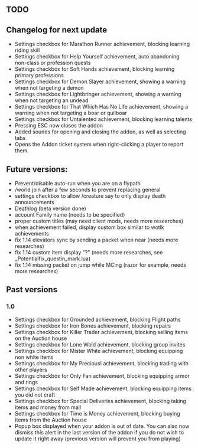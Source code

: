 
## TODO


## Changelog for next update
- Settings checkbox for Marathon Runner achievement, blocking learning riding skill
- Settings checkbox for Help Yourself achievement, auto abandoning non-class or profession quests
- Settings checkbox for Soft Hands achievement, blocking learning primary professions
- Settings checkbox for Demon Slayer achievement, showing a warning when not targeting a demon
- Settings checkbox for Lightbringer achievement, showing a warning when not targeting an undead
- Settings checkbox for That Which Has No Life achievement, showing a warning when not targeting a boar or quilboar
- Settings checkbox for Untalented achievement, blocking learning talents
- Pressing ESC now closes the addon
- Added sounds for opening and closing the addon, as well as selecting tabs
- Opens the Addon ticket system when right-clicking a player to report them.

## Future versions:
- Prevent/disable auto-run when you are on a flypath
- /world join after a few seconds to prevent replacing general
- settings checkbox to allow /creature say to only display death announcements
- Deathlog (beta version done)
- account Family name (needs to be specified)
- proper custom titles (may need client mods, needs more researches)
- when achievement failed, display custom box similar to wotlk achievements
- fix 1.14 elevators sync by sending a packet when near (needs more researches)
- fix 1.14 custom item display "?" (needs more researches, see _Potentialfix_questin_mark.lua)
- fix 1.14 missing packet on jump while MCing (razor for example, needs more researches)


## Past versions

### 1.0
- Settings checkbox for Grounded achievement, blocking Flight paths
- Settings checkbox for Iron Bones achievement, blocking repairs
- Settings checkbox for Killer Trader achievement, blocking selling items on the Auction house
- Settings checkbox for Lone Wold achievement, blocking group invites
- Settings checkbox for Mister White achievement, blocking equipping non white items
- Settings checkbox for My Precious! achievement, blocking trading with other players
- Settings checkbox for Only Fan achievement, blocking equipping armor and rings
- Settings checkbox for Self Made achievement, blocking equipping items you did not craft
- Settings checkbox for Special Deliveries achievement, blocking taking items and money from mail
- Settings checkbox for Time is Money achievement, blocking buying items from the Auction house
- Popup box displayed when your addon is out of date. You can also now dismiss this alert in the last version of the addon if you do not wish to update it right away (previous version will prevent you from playing)
